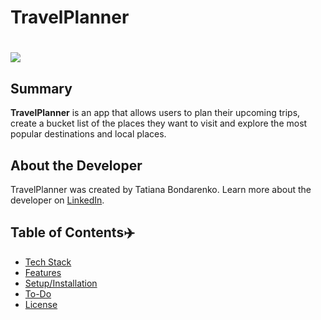 # TravelPlanner
# <img src="/TravelPlanner/Resources/Assets/Icons/avatar.imageset/Untitled design (1).png">

## Summary

**TravelPlanner** is an app that allows users to plan their  upcoming trips, create a bucket list of the places they want to visit and explore the most popular destinations and local places.


## About the Developer

TravelPlanner was created by Tatiana Bondarenko. Learn more about the developer on [LinkedIn](https://www.linkedin.com/in/tatiana-bondarenko/).

## Table of Contents✈️

* [Tech Stack](#tech-stack)
* [Features](#features)
* [Setup/Installation](#installation)
* [To-Do](#future)
* [License](#license)

